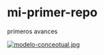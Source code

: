 # mi-primer-repo
primeros avances


[![modelo-conceotual.jpg](https://i.postimg.cc/prXGsGyg/modelo-conceotual.jpg)](https://postimg.cc/VrpW6FqR)

